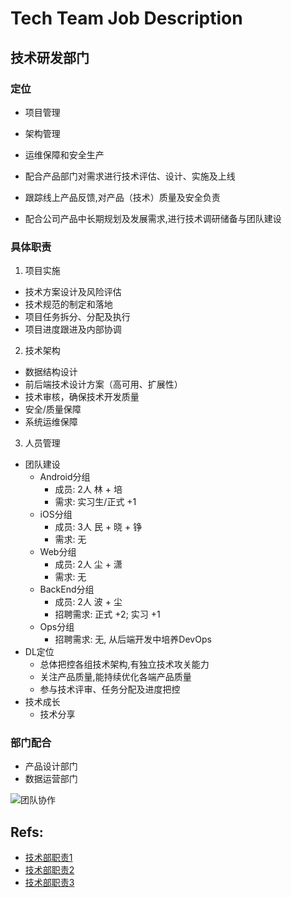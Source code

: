 # Tech Team Job Description

## 技术研发部门

### 定位

- 项目管理
- 架构管理
- 运维保障和安全生产

- 配合产品部门对需求进行技术评估、设计、实施及上线
- 跟踪线上产品反馈,对产品（技术）质量及安全负责
- 配合公司产品中长期规划及发展需求,进行技术调研储备与团队建设

### 具体职责
1. 项目实施
  - 技术方案设计及风险评估
  - 技术规范的制定和落地
  - 项目任务拆分、分配及执行
  - 项目进度跟进及内部协调
2. 技术架构
  - 数据结构设计
  - 前后端技术设计方案（高可用、扩展性）
  - 技术审核，确保技术开发质量
  - 安全/质量保障
  - 系统运维保障
3. 人员管理
  - 团队建设  
    - Android分组  
      - 成员: 2人 林 + 培  
      - 需求: 实习生/正式 +1  
    - iOS分组  
      - 成员: 3人 民 + 晓 + 铮  
      - 需求: 无  
    - Web分组  
      - 成员: 2人 尘 + 潇  
      - 需求: 无  
    - BackEnd分组  
      - 成员: 2人 波 + 尘  
      - 招聘需求: 正式 +2; 实习 +1  
    - Ops分组  
      - 招聘需求: 无, 从后端开发中培养DevOps  
  - DL定位  
    - 总体把控各组技术架构,有独立技术攻关能力  
    - 关注产品质量,能持续优化各端产品质量  
    - 参与技术评审、任务分配及进度把控  
  - 技术成长  
    - 技术分享  

### 部门配合
- 产品设计部门
- 数据运营部门

![团队协作](http://7j1ztl.com1.z0.glb.clouddn.com/TechWorkFlow20161211.png)


## Refs:
- [技术部职责1](http://wenku.baidu.com/view/8c28c329b4daa58da0114a14.html)
- [技术部职责2](http://wenku.baidu.com/view/66f0e4283169a4517723a3b6.html)
- [技术部职责3](http://www.wenkuxiazai.com/doc/b6c801d4e53a580217fcfe2e-2.html)
